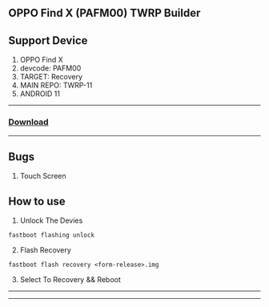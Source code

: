 ## OPPO Find X (PAFM00) TWRP Builder

## Support Device

1. OPPO Find X
2. devcode: PAFM00
3. TARGET: Recovery
4. MAIN REPO: TWRP-11
5. ANDROID 11

---

### [Download](https://github.com/qwe28256/Findx-11-TWRP-Builder/release)

---

## Bugs

1. Touch Screen

## How to use

1. Unlock The Devies

```
fastboot flashing unlock
```
2. Flash Recovery

```
fastboot flash recovery <form-release>.img
```

3. Select To Recovery && Reboot

-----

-----
